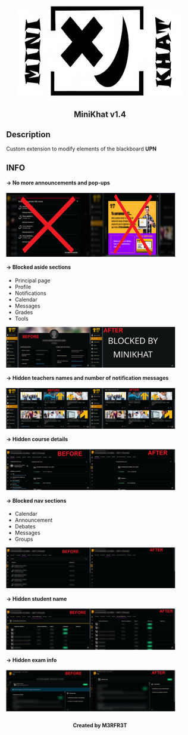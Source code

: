 <h1 align="center"><img src="/img/MiniKhat.png" alt="razenager" width="448px" height="240px"></h1>
<h2 align="center">MiniKhat v1.4</h2>

## Description

<p>Custom extension to modify elements of the blackboard <b>UPN</b></p>

## INFO

#### -> No more announcements and pop-ups

<div style="display:flex;">
  <img src="/img/announcement.png" alt="announcement" style="width:45%;">
  <img src="/img/popup.png" alt="popup" style="width:45%;">
</div>


#### -> Blocked aside sections

- Principal page
- Profile
- Notifications
- Calendar
- Messages
- Grades
- Tools
  
<div style="display:flex;">
  <img src="/img/profile.png" alt="profile" style="width:45%;">
  <img src="/img/profile_block.png" alt="profile_block" style="width:45%;">
</div>

#### -> Hidden teachers names and number of notification messages

<div style="display:flex;">
  <img src="/img/course_info.png" alt="course_info" style="width:45%;">
  <img src="/img/course_info_block.png" alt="course_info_block" style="width:45%;">
</div>

#### -> Hidden course details

<div style="display:flex;">
  <img src="/img/course_details.png" alt="course_details" style="width:45%;">
  <img src="/img/course_details_block.png" alt="course_details_block" style="width:45%;">
</div>

#### -> Blocked nav sections

- Calendar
- Announcement
- Debates
- Messages
- Groups

<div style="display:flex;">
  <img src="/img/course_nav.png" alt="course_nav" style="width:45%;">
  <img src="/img/course_nav_block.png" alt="course_nav_block" style="width:45%;">
</div>

#### -> Hidden student name

<div style="display:flex;">
  <img src="/img/exam_student_name.png" alt="exam_student_name" style="width:45%;">
  <img src="/img/exam_student_name_block.png" alt="exam_student_name_block" style="width:45%;">
</div>

#### -> Hidden exam info

<div style="display:flex;">
  <img src="/img/exam_data.png" alt="exam_data" style="width:45%;">
  <img src="/img/exam_data_block.png" alt="exam_data_block" style="width:45%;">
</div>

##
<h4 align="center">Created by M3RFR3T</h1>
